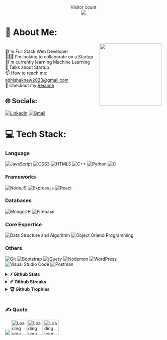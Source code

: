 <p align="center"> 
  Visitor count<br>
  <img src="https://profile-counter.glitch.me/Abhishek-Gupta-1/count.svg" />
</p>

# 💫 About Me:
<img align='right' src='https://user-images.githubusercontent.com/5713670/87202985-820dcb80-c2b6-11ea-9f56-7ec461c497c3.gif' width='200'>
<br>🔭I'm Full Stack Web Developer <br>
🧑‍🤝‍🧑 I'm looking to collaborate on a Startup<br>
🌱I'm currently learning  Machine Learning <br>
💭 Talks about Startup.<br>
📫 How to reach me: <a href="mailto:abhisheknew2023@gmail.com">abhisheknew2023@gmail.com</a>
<br>
📝 Checkout my <a href="https://github.com/Abhishek-Gupta-1/Abhishek-Gupta-1/blob/main/Resume.pdf">Resume</a>


## 🌐 Socials:
[![LinkedIn](https://img.shields.io/badge/linkedin-%230077B5.svg?style=for-the-badge&logo=linkedin&logoColor=white)](https://www.linkedin.com/in/abhishek-gupta-7851ba245/) 
[![Gmail](https://img.shields.io/badge/Gmail-D14836?style=for-the-badge&logo=gmail&logoColor=white)](mailto:abhisheknew2023@gmail.com)

# 💻 Tech Stack:
### Language
![JavaScript](https://img.shields.io/badge/javascript-%23323330.svg?style=for-the-badge&logo=javascript&logoColor=%23F7DF1E)
![CSS3](https://img.shields.io/badge/css3-%231572B6.svg?style=for-the-badge&logo=css3&logoColor=white)
![HTML5](https://img.shields.io/badge/html5-%23E34F26.svg?style=for-the-badge&logo=html5&logoColor=white)
![C++](https://img.shields.io/badge/c++-%2300599C.svg?style=for-the-badge&logo=c%2B%2B&logoColor=white)
![Python](https://img.shields.io/badge/python-3670A0?style=for-the-badge&logo=python&logoColor=ffdd54)
![C](https://img.shields.io/badge/c-%2300599C.svg?style=for-the-badge&logo=c&logoColor=white)

### Frameworks
![NodeJS](https://img.shields.io/badge/node.js-6DA55F?style=for-the-badge&logo=node.js&logoColor=white)
![Express.js](https://img.shields.io/badge/express.js-%23404d59.svg?style=for-the-badge&logo=express&logoColor=%2361DAFB)
![React](https://img.shields.io/badge/react-%2320232a.svg?style=for-the-badge&logo=react&logoColor=%2361DAFB)

### Databases
![MongoDB](https://img.shields.io/badge/MongoDB-%234ea94b.svg?style=for-the-badge&logo=mongodb&logoColor=white)
![Firebase](https://img.shields.io/badge/firebase-%23039BE5.svg?style=for-the-badge&logo=firebase)

### Core Expertise
![Data Structure and Algorithm](https://img.shields.io/badge/DSA-%23ED8B00.svg?style=for-the-badge&logo=DSA&logoColor=white)
![Object Oriend Programming](https://img.shields.io/badge/OOPS-%2307405e.svg?style=for-the-badge&logo=OOPS&logoColor=blue)


### Others
![Git](https://img.shields.io/badge/git-%23F05033.svg?style=for-the-badge&logo=git&logoColor=white)
![Bootstrap](https://img.shields.io/badge/bootstrap-%238511FA.svg?style=for-the-badge&logo=bootstrap&logoColor=white)
![jQuery](https://img.shields.io/badge/jquery-%230769AD.svg?style=for-the-badge&logo=jquery&logoColor=white)
![Nodemon](https://img.shields.io/badge/NODEMON-%23323330.svg?style=for-the-badge&logo=nodemon&logoColor=%BBDEAD)
![WordPress](https://img.shields.io/badge/WordPress-%23117AC9.svg?style=for-the-badge&logo=WordPress&logoColor=white)
![Visual Studio Code](https://img.shields.io/badge/Visual%20Studio%20Code-0078d7.svg?style=for-the-badge&logo=visual-studio-code&logoColor=white)
![Postman](https://img.shields.io/badge/Postman-FF6C37?style=for-the-badge&logo=postman&logoColor=white)


<details>	
  <summary><b>⚡ Github Stats</b></summary>

  <br />
  <img height="180em" src="https://github-readme-stats.vercel.app/api?username=Abhishek-Gupta-1&show_icons=true&hide_border=true&&count_private=true&include_all_commits=true" />
  <img height="180em" src="https://github-readme-stats.vercel.app/api/top-langs/?username=Abhishek-Gupta-1&exclude_repo=KNN-Image-Classification&show_icons=true&hide_border=true&layout=compact&langs_count=8"/>
  <br>
</details>

<details>	
  <summary><b>☄️ Github Streaks</b></summary>
  <br />
  
  ![GitHub streak stats](https://streak-stats.demolab.com/?user=Abhishek-Gupta-1)
</details>

<details>	
  <summary><b>🏆 Github Trophies</b></summary>
  <br />
  
  [![trophy](https://github-profile-trophy.vercel.app/?username=Abhishek-Gupta-1)](https://github.com/ryo-ma/github-profile-trophy)
</details>
<br>

### ✍️ Quote
![](https://quotes-github-readme.vercel.app/api?type=horizontal&theme=radical&quote=The-problem-is-not-the-choice-The-problem-is-excellence)
<img src="https://github.githubassets.com/images/mona-loading-default.gif" width="48" alt="Loading your acitivity..." class="mt-4 hide-reduced-motion">
<img src="https://github.githubassets.com/images/mona-loading-default.gif" width="48" alt="Loading your acitivity..." class="mt-4 hide-reduced-motion">
<img src="https://github.githubassets.com/images/mona-loading-default.gif" width="48" alt="Loading your acitivity..." class="mt-4 hide-reduced-motion">




